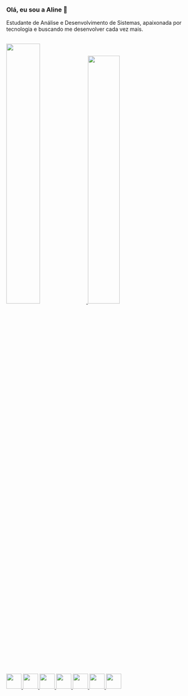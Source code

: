 ### Olá, eu sou a Aline 👋 
Estudante de Análise e Desenvolvimento de Sistemas, apaixonada por tecnologia e buscando me desenvolver cada vez mais.

##

<div> 
  <a href="https://github.com/AlineSilvaFerreira">
  <img width="42%" src="https://github-readme-stats.vercel.app/api?username=AlineSilvaFerreira&theme=omni&show_icons=true&include-all-commits=true"/>
  <img width="41%"  heigth="170em" src="https://github-readme-stats.vercel.app/api/top-langs/?username=AlineSilvaFerreira&layout=compact&theme=omni"/>
</div>

##

<div >
 <img heigth="30" width="40" src="https://cdn.jsdelivr.net/gh/devicons/devicon/icons/html5/html5-original.svg" />
 <img heigth="30" width="40" src="https://cdn.jsdelivr.net/gh/devicons/devicon/icons/css3/css3-original.svg" />
 <img heigth="30" width="40" src="https://cdn.jsdelivr.net/gh/devicons/devicon/icons/bootstrap/bootstrap-original.svg" />
 <img heigth="30" width="40" src="https://cdn.jsdelivr.net/gh/devicons/devicon/icons/javascript/javascript-original.svg" />
 <img heigth="30" width="40" src="https://cdn.jsdelivr.net/gh/devicons/devicon/icons/mysql/mysql-original.svg" />
 <img heigth="30" width="40" src="https://cdn.jsdelivr.net/gh/devicons/devicon/icons/java/java-original.svg" />
 <img heigth="30" width="40" src="https://cdn.jsdelivr.net/gh/devicons/devicon/icons/react/react-original.svg" />
</div>
